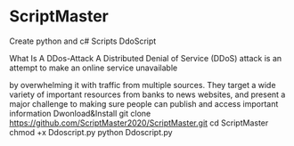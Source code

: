 # ScriptMaster
Create python and c# Scripts
DdoScript

What Is A DDos-Attack
A Distributed Denial of Service (DDoS) attack is an attempt to make an online service unavailable

by overwhelming it with traffic from multiple sources. They target a wide variety of important resources from banks to news websites, and present a major challenge to making sure people can publish and access important information
Dwonload&Install
git clone https://github.com/ScriptMaster2020/ScriptMaster.git
cd ScriptMaster
chmod +x Ddoscript.py
python Ddoscript.py
